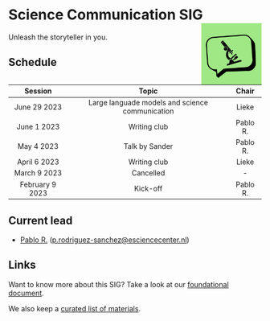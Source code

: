 # Science Communication SIG <img src="img/logo.png" width="120" align="right" />

Unleash the storyteller in you.

## Schedule

|     Session     |                      Topic                      |  Chair   |
|:---------------:|:-----------------------------------------------:|:--------:|
|  June 29 2023   | Large languade models and science communication |  Lieke   |
|   June 1 2023   |                  Writing club                   | Pablo R. |
|   May 4 2023    |                 Talk by Sander                  | Pablo R. |
|  April 6 2023   |                  Writing club                   |  Lieke   |
|  March 9 2023   |                    Cancelled                    |    -     |
| February 9 2023 |                    Kick-off                     | Pablo R. |

## Current lead

- [Pablo R.](https://github.com/PabRod) (p.rodriguez-sanchez@esciencecenter.nl)

## Links

Want to know more about this SIG? Take a look at our [foundational document](./docs/foundation.md).

We also keep a [curated list of materials](./docs/materials.md).
